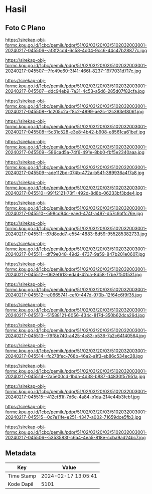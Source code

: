 # Hasil

## Foto C Plano

https://sirekap-obj-formc.kpu.go.id/1cbc/pemilu/pdpr/51/02/03/20/03/5102032003001-20240217-045506--af3f2cd4-6c58-4d04-9cc6-44c47b28877c.jpg

https://sirekap-obj-formc.kpu.go.id/1cbc/pemilu/pdpr/51/02/03/20/03/5102032003001-20240217-045507--7fc49e60-3f41-466f-8237-1977031d717c.jpg

https://sirekap-obj-formc.kpu.go.id/1cbc/pemilu/pdpr/51/02/03/20/03/5102032003001-20240217-045507--ddc94eb9-7a31-4c53-a5d6-285d07f82cfa.jpg

https://sirekap-obj-formc.kpu.go.id/1cbc/pemilu/pdpr/51/02/03/20/03/5102032003001-20240217-045508--1c205c2a-f8c2-4899-ae2c-12c383e1806f.jpg

https://sirekap-obj-formc.kpu.go.id/1cbc/pemilu/pdpr/51/02/03/20/03/5102032003001-20240217-045508--5c31c528-e3e8-4b42-b908-e8561ca61bef.jpg

https://sirekap-obj-formc.kpu.go.id/1cbc/pemilu/pdpr/51/02/03/20/03/5102032003001-20240217-045509--586cad5a-74f6-491e-8bb0-fbf5e2340aaa.jpg

https://sirekap-obj-formc.kpu.go.id/1cbc/pemilu/pdpr/51/02/03/20/03/5102032003001-20240217-045509--ade112bd-074b-472a-b54f-389936a4f7a8.jpg

https://sirekap-obj-formc.kpu.go.id/1cbc/pemilu/pdpr/51/02/03/20/03/5102032003001-20240217-045510--991f2121-73f1-492d-8d8b-06233bf3bde4.jpg

https://sirekap-obj-formc.kpu.go.id/1cbc/pemilu/pdpr/51/02/03/20/03/5102032003001-20240217-045510--598cd94c-eaed-474f-a497-d57c9affc76e.jpg

https://sirekap-obj-formc.kpu.go.id/1cbc/pemilu/pdpr/51/02/03/20/03/5102032003001-20240217-045511--67d8edd7-e554-4883-8d59-955285382733.jpg

https://sirekap-obj-formc.kpu.go.id/1cbc/pemilu/pdpr/51/02/03/20/03/5102032003001-20240217-045511--df79e048-49d2-4737-9a59-847b201e0607.jpg

https://sirekap-obj-formc.kpu.go.id/1cbc/pemilu/pdpr/51/02/03/20/03/5102032003001-20240217-045512--062ef613-eda4-42ca-8d58-f7be7f50153f.jpg

https://sirekap-obj-formc.kpu.go.id/1cbc/pemilu/pdpr/51/02/03/20/03/5102032003001-20240217-045512--e0665741-cef0-447d-970b-12f64c6f9f35.jpg

https://sirekap-obj-formc.kpu.go.id/1cbc/pemilu/pdpr/51/02/03/20/03/5102032003001-20240217-045513--51588121-6056-434c-817d-350b62dca26d.jpg

https://sirekap-obj-formc.kpu.go.id/1cbc/pemilu/pdpr/51/02/03/20/03/5102032003001-20240217-045513--79f8b740-a425-4c83-b536-7a2c64140564.jpg

https://sirekap-obj-formc.kpu.go.id/1cbc/pemilu/pdpr/51/02/03/20/03/5102032003001-20240217-045514--fc278fec-768b-46a2-a1f3-eb86c534ec28.jpg

https://sirekap-obj-formc.kpu.go.id/1cbc/pemilu/pdpr/51/02/03/20/03/5102032003001-20240217-045514--2a5e00cd-1bda-4d38-b887-d4830f57951a.jpg

https://sirekap-obj-formc.kpu.go.id/1cbc/pemilu/pdpr/51/02/03/20/03/5102032003001-20240217-045515--412cf81f-7d6e-4a84-b1da-214e44b3febf.jpg

https://sirekap-obj-formc.kpu.go.id/1cbc/pemilu/pdpr/51/02/03/20/03/5102032003001-20240217-045515--0c7e11fe-e251-4347-a002-71659dce5fb3.jpg

https://sirekap-obj-formc.kpu.go.id/1cbc/pemilu/pdpr/51/02/03/20/03/5102032003001-20240217-045506--5353583f-c6a4-4ea5-818e-ccba9ad24bc7.jpg


## Metadata

| Key        | Value               |
| ---------- | ------------------- |
| Time Stamp | 2024-02-17 13:05:41 |
| Kode Dapil | 5101                |



